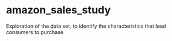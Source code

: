 # amazon_sales_study
Exploration of the data set, to identify the characteristics that lead consumers to purchase
